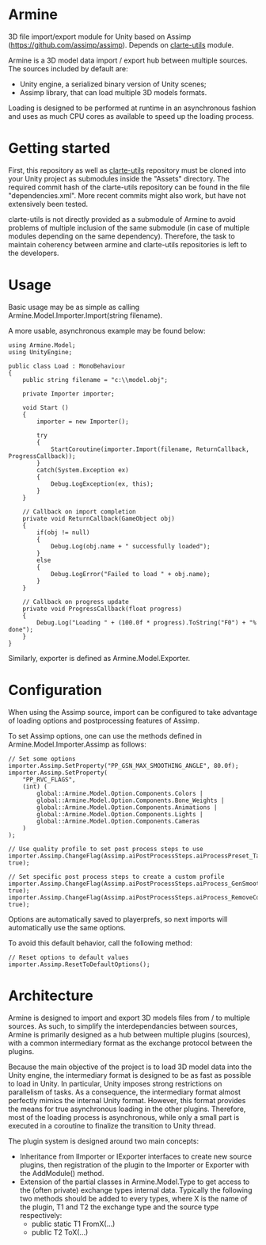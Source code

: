 Armine
===============

3D file import/export module for Unity based on Assimp (https://github.com/assimp/assimp).
Depends on [clarte-utils](https://github.com/clarte53/clarte-utils.git "clarte-utils") module.

Armine is a 3D model data import / export hub between multiple sources.
The sources included by default are:
- Unity engine, a serialized binary version of Unity scenes;
- Assimp library, that can load multiple 3D models formats.

Loading is designed to be performed at runtime in an asynchronous fashion and
uses as much CPU cores as available to speed up the loading process.

Getting started
===============

First, this repository as well as [clarte-utils](https://github.com/clarte53/clarte-utils.git "clarte-utils")
repository must be cloned into your Unity project as submodules inside the "Assets"
directory. The required commit hash of the clarte-utils repository can be found
in the file "dependencies.xml". More recent commits might also work, but have not
extensively been tested.

clarte-utils is not directly provided as a submodule of Armine to avoid problems
of multiple inclusion of the same submodule (in case of multiple modules depending
on the same dependency). Therefore, the task to maintain coherency between armine
and clarte-utils repositories is left to the developers.

Usage
===============

Basic usage may be as simple as calling Armine.Model.Importer.Import(string filename).

A more usable, asynchronous example may be found below:
```
using Armine.Model;
using UnityEngine;

public class Load : MonoBehaviour
{
	public string filename = "c:\\model.obj";

	private Importer importer;

	void Start ()
	{
		importer = new Importer();

		try
		{
			StartCoroutine(importer.Import(filename, ReturnCallback, ProgressCallback));
		}
		catch(System.Exception ex)
		{
			Debug.LogException(ex, this);
		}
	}

	// Callback on import completion
	private void ReturnCallback(GameObject obj)
	{
		if(obj != null)
		{
			Debug.Log(obj.name + " successfully loaded");
		}
		else
		{
			Debug.LogError("Failed to load " + obj.name);
		}
	}

	// Callback on progress update
	private void ProgressCallback(float progress)
	{
		Debug.Log("Loading " + (100.0f * progress).ToString("F0") + "% done");
	}
}
```

Similarly, exporter is defined as Armine.Model.Exporter.

Configuration
===============

When using the Assimp source, import can be configured to take advantage of
loading options and postprocessing features of Assimp.

To set Assimp options, one can use the methods defined in Armine.Model.Importer.Assimp as follows:
```
// Set some options
importer.Assimp.SetProperty("PP_GSN_MAX_SMOOTHING_ANGLE", 80.0f);
importer.Assimp.SetProperty(
	"PP_RVC_FLAGS",
	(int) (
		global::Armine.Model.Option.Components.Colors |
		global::Armine.Model.Option.Components.Bone_Weights |
		global::Armine.Model.Option.Components.Animations |
		global::Armine.Model.Option.Components.Lights |
		global::Armine.Model.Option.Components.Cameras
	)
);

// Use quality profile to set post process steps to use 
importer.Assimp.ChangeFlag(Assimp.aiPostProcessSteps.aiProcessPreset_TargetRealtime_MaxQuality, true);

// Set specific post process steps to create a custom profile
importer.Assimp.ChangeFlag(Assimp.aiPostProcessSteps.aiProcess_GenSmoothNormals, true);
importer.Assimp.ChangeFlag(Assimp.aiPostProcessSteps.aiProcess_RemoveComponent, true);
```
Options are automatically saved to playerprefs, so next imports will automatically
use the same options. 

To avoid this default behavior, call the following method:
```
// Reset options to default values
importer.Assimp.ResetToDefaultOptions();
```

Architecture
===============

Armine is designed to import and export 3D models files from / to multiple sources.
As such, to simplify the interdependancies between sources, Armine is primarily
designed as a hub between multiple plugins (sources), with a common intermediary
format as the exchange protocol between the plugins.

Because the main objective of the project is to load 3D model data into the Unity engine,
the intermediary format is designed to be as fast as possible to load in Unity.
In particular, Unity imposes strong restrictions on parallelism of tasks.
As a consequence, the intermediary format almost perfectly mimics the internal
Unity format. However, this format provides the means for true asynchronous
loading in the other plugins. Therefore, most of the loading process is asynchronous,
while only a small part is executed in a coroutine to finalize the transition to Unity thread.

The plugin system is designed around two main concepts:
- Inheritance from IImporter or IExporter interfaces to create new source plugins,
then registration of the plugin to the Importer or Exporter with the AddModule() method.
- Extension of the partial classes in Armine.Model.Type to get access to the
(often private) exchange types internal data. Typically the following two methods
should be added to every types, where X is the name of the plugin, T1 and T2 the
exchange type and the source type respectively:
    - public static T1 FromX(...)
    - public T2 ToX(...)